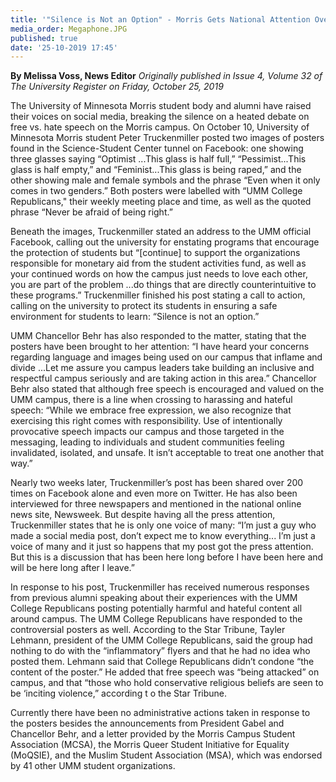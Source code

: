 ```yaml
---
title: '"Silence is Not an Option" - Morris Gets National Attention Over Tunnel Poster'
media_order: Megaphone.JPG
published: true
date: '25-10-2019 17:45'
---
```


**By Melissa Voss, News Editor** _Originally published in Issue 4, Volume 32 of The University Register on Friday, October 25, 2019_

The University of Minnesota Morris student body and alumni have raised their voices on social media, breaking the silence on a heated debate on free vs. hate speech on the Morris campus. On October 10, University of Minnesota Morris student Peter Truckenmiller posted two images of posters found in the Science-Student
Center tunnel on Facebook: one showing three glasses saying “Optimist ...This glass is half full,” “Pessimist...This glass is half empty,” and “Feminist...This glass is being raped,” and the other showing male and female symbols and the phrase “Even when it only comes in two genders.” Both posters were labelled with “UMM
College Republicans," their weekly meeting place and time, as well as the quoted phrase “Never be afraid of being right.”

Beneath the images, Truckenmiller stated an address to the UMM official Facebook, calling out the university for enstating programs that encourage the protection of students but “[continue] to support the organizations responsible for monetary aid from the student activities fund, as well as your continued words on how the campus just needs to love each other, you are part of the problem ...do things that are directly counterintuitive to these programs.” Truckenmiller finished his post stating a call to action, calling on the university to protect its students in ensuring a safe environment for students to learn: “Silence is not an option.”

UMM Chancellor Behr has also responded to the matter, stating that the posters have been brought to her attention: “I have heard your concerns regarding language and images being used on our campus that inflame and divide ...Let me assure you campus leaders take building an inclusive and respectful campus seriously and
are taking action in this area.” Chancellor Behr also stated that although free speech is encouraged and valued on the UMM campus, there is a line when crossing to harassing and hateful speech: “While we embrace free expression, we also recognize that exercising this right comes with responsibility. Use of intentionally provocative speech impacts our campus and those targeted in the messaging, leading to individuals and student communities feeling invalidated, isolated, and unsafe. It isn’t acceptable to treat one another that way.”

Nearly two weeks later, Truckenmiller’s post has been shared over 200 times on Facebook alone and even more on Twitter. He has also been interviewed for three newspapers and mentioned in the national online news site, Newsweek. But despite having all the press attention, Truckenmiller states that he is only one voice of many: “I’m just a guy who made a social media post, don’t expect me to know everything... I’m just a voice of many and it just so happens that my post got the press attention. But this is a discussion that has been here long before I have been here and will be here long after I leave.”

In response to his post, Truckenmiller has received numerous responses from previous alumni speaking about their experiences with the UMM College Republicans posting potentially harmful and hateful content all around campus. The UMM College Republicans have responded to the controversial posters as well. According to the Star Tribune, Tayler Lehmann, president of the UMM College Republicans, said the group had nothing to do with the “inflammatory” flyers and that he had no idea
who posted them. Lehmann said that College Republicans didn’t condone “the content of the poster.” He added that free speech was “being attacked” on campus, and that “those who hold conservative religious beliefs are seen to be ‘inciting violence,” according t o the Star Tribune.

Currently there have been no administrative actions taken in response to the posters besides the announcements from President Gabel and Chancellor Behr, and a letter provided by the Morris Campus Student Association (MCSA), the Morris Queer Student Initiative for Equality (MoQSIE), and the Muslim Student Association (MSA), which was endorsed by 41 other UMM student organizations.